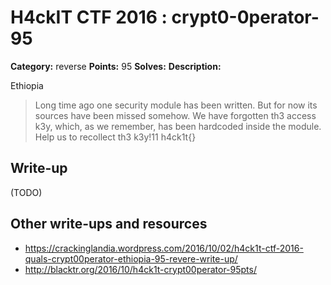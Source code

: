 # H4ckIT CTF 2016 : crypt0-0perator-95

**Category:** reverse
**Points:** 95
**Solves:**
**Description:**

Ethiopia

> Long time ago one security module has been written. But for now its sources have been missed somehow. We have forgotten th3 access k3y, which, as we remember, has been hardcoded inside the module. Help us to recollect th3 k3y!11   h4ck1t{}

## Write-up

(TODO)

## Other write-ups and resources

* https://crackinglandia.wordpress.com/2016/10/02/h4ck1t-ctf-2016-quals-crypt00perator-ethiopia-95-revere-write-up/
* http://blacktr.org/2016/10/h4ck1t-crypt00perator-95pts/
